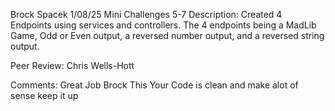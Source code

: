 Brock Spacek
1/08/25
Mini Challenges 5-7
Description: Created 4 Endpoints using services and controllers. The 4 endpoints being a MadLib Game, Odd or Even output, a reversed number output, and a reversed string output.

Peer Review: Chris Wells-Hott

Comments: Great Job Brock This Your Code is clean and make alot of sense keep it up
